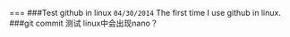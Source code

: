 
===
###Test github in linux
`04/30/2014`
The first time I use github in linux.
###git commit 测试
linux中会出现nano？
